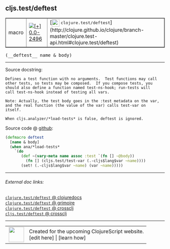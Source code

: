 ## cljs.test/deftest



 <table border="1">
<tr>
<td>macro</td>
<td><a href="https://github.com/cljsinfo/cljs-api-docs/tree/0.0-2496"><img valign="middle" alt="[+] 0.0-2496" title="Added in 0.0-2496" src="https://img.shields.io/badge/+-0.0--2496-lightgrey.svg"></a> </td>
<td>
[<img height="24px" valign="middle" src="http://i.imgur.com/1GjPKvB.png"> <samp>clojure.test/deftest</samp>](http://clojure.github.io/clojure/branch-master/clojure.test-api.html#clojure.test/deftest)
</td>
</tr>
</table>


 <samp>
(__deftest__ name & body)<br>
</samp>

---





Source docstring:

```
Defines a test function with no arguments.  Test functions may call
other tests, so tests may be composed.  If you compose tests, you
should also define a function named test-ns-hook; run-tests will
call test-ns-hook instead of testing all vars.

Note: Actually, the test body goes in the :test metadata on the var,
and the real function (the value of the var) calls test-var on
itself.

When cljs.analyzer/*load-tests* is false, deftest is ignored.
```


Source code @ [github](https://github.com/clojure/clojurescript/blob/r1.7.28/src/main/cljs/cljs/test.clj#L204-L220):

```clj
(defmacro deftest
  [name & body]
  (when ana/*load-tests*
    `(do
       (def ~(vary-meta name assoc :test `(fn [] ~@body))
         (fn [] (cljs.test/test-var (.-cljs$lang$var ~name))))
       (set! (.-cljs$lang$var ~name) (var ~name)))))
```

<!--
Repo - tag - source tree - lines:

 <pre>
clojurescript @ r1.7.28
└── src
    └── main
        └── cljs
            └── cljs
                └── <ins>[test.clj:204-220](https://github.com/clojure/clojurescript/blob/r1.7.28/src/main/cljs/cljs/test.clj#L204-L220)</ins>
</pre>

-->

---



###### External doc links:

[`clojure.test/deftest` @ clojuredocs](http://clojuredocs.org/clojure.test/deftest)<br>
[`clojure.test/deftest` @ grimoire](http://conj.io/store/v1/org.clojure/clojure/1.7.0-beta3/clj/clojure.test/deftest/)<br>
[`clojure.test/deftest` @ crossclj](http://crossclj.info/fun/clojure.test/deftest.html)<br>
[`cljs.test/deftest` @ crossclj](http://crossclj.info/fun/cljs.test/deftest.html)<br>

---

 <table>
<tr><td>
<img valign="middle" align="right" width="48px" src="http://i.imgur.com/Hi20huC.png">
</td><td>
Created for the upcoming ClojureScript website.<br>
[edit here] | [learn how]
</td></tr></table>

[edit here]:https://github.com/cljsinfo/cljs-api-docs/blob/master/cljsdoc/cljs.test/deftest.cljsdoc
[learn how]:https://github.com/cljsinfo/cljs-api-docs/wiki/cljsdoc-files

<!--

This information was too distracting to show to readers, but I'll leave it
commented here since it is helpful to:

- pretty-print the data used to generate this document
- and show how to retrieve that data



The API data for this symbol:

```clj
{:ns "cljs.test",
 :name "deftest",
 :signature ["[name & body]"],
 :history [["+" "0.0-2496"]],
 :type "macro",
 :full-name-encode "cljs.test/deftest",
 :source {:code "(defmacro deftest\n  [name & body]\n  (when ana/*load-tests*\n    `(do\n       (def ~(vary-meta name assoc :test `(fn [] ~@body))\n         (fn [] (cljs.test/test-var (.-cljs$lang$var ~name))))\n       (set! (.-cljs$lang$var ~name) (var ~name)))))",
          :title "Source code",
          :repo "clojurescript",
          :tag "r1.7.28",
          :filename "src/main/cljs/cljs/test.clj",
          :lines [204 220]},
 :full-name "cljs.test/deftest",
 :clj-symbol "clojure.test/deftest",
 :docstring "Defines a test function with no arguments.  Test functions may call\nother tests, so tests may be composed.  If you compose tests, you\nshould also define a function named test-ns-hook; run-tests will\ncall test-ns-hook instead of testing all vars.\n\nNote: Actually, the test body goes in the :test metadata on the var,\nand the real function (the value of the var) calls test-var on\nitself.\n\nWhen cljs.analyzer/*load-tests* is false, deftest is ignored."}

```

Retrieve the API data for this symbol:

```clj
;; from Clojure REPL
(require '[clojure.edn :as edn])
(-> (slurp "https://raw.githubusercontent.com/cljsinfo/cljs-api-docs/catalog/cljs-api.edn")
    (edn/read-string)
    (get-in [:symbols "cljs.test/deftest"]))
```

-->
